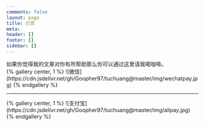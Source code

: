 ```yaml
---
comments: false
layout: page
title: 打赏
meta:
header: []
footer: []
sidebar: []
---
```

<div class="paymetext">
如果你觉得我的文章对你有所帮助那么你可以通过这里请我喝咖啡。
</div>
<div class="paymeimg">
{% gallery center, 1 %}
![微信](https://cdn.jsdelivr.net/gh/Goopher97/tuchuang@master/img/wechatpay.jpg)
{% endgallery %}
<hr>
{% gallery center, 1 %}
![支付宝](https://cdn.jsdelivr.net/gh/Goopher97/tuchuang@master/img/alipay.jpg)
{% endgallery %}
</div>